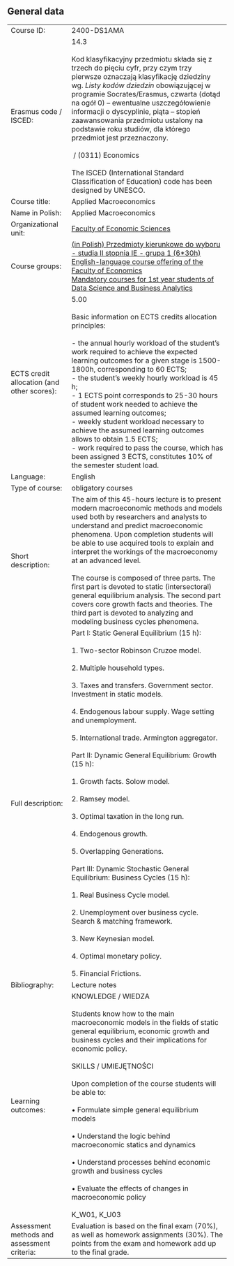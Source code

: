 ## General data
|   |   |
|---|---|
|Course ID:|2400-DS1AMA|
|Erasmus code / ISCED:|14.3 <br><br>Kod klasyfikacyjny przedmiotu składa się z trzech do pięciu cyfr, przy czym trzy pierwsze oznaczają klasyfikację dziedziny wg. _Listy kodów dziedzin_ obowiązującej w programie Socrates/Erasmus, czwarta (dotąd na ogół 0) – ewentualne uszczegółowienie informacji o dyscyplinie, piąta – stopień zaawansowania przedmiotu ustalony na podstawie roku studiów, dla którego przedmiot jest przeznaczony.<br><br> / (0311) Economics <br><br>The ISCED (International Standard Classification of Education) code has been designed by UNESCO.|
|Course title:|Applied Macroeconomics|
|Name in Polish:|Applied Macroeconomics|
|Organizational unit:|[Faculty of Economic Sciences](https://usosweb.uw.edu.pl/kontroler.php?_action=katalog2/jednostki/pokazJednostke&kod=24000000)|
|Course groups:|[(in Polish) Przedmioty kierunkowe do wyboru - studia II stopnia IE - grupa 1 (6*30h)](https://usosweb.uw.edu.pl/kontroler.php?_action=katalog2/przedmioty/szukajPrzedmiotu&method=faculty_groups&jed_org_kod=24000000&grupaKod=2400-PL2-WKIE1)  <br>[English-language course offering of the Faculty of Economics](https://usosweb.uw.edu.pl/kontroler.php?_action=katalog2/przedmioty/szukajPrzedmiotu&method=faculty_groups&jed_org_kod=24000000&grupaKod=2400-EN-OFFER)  <br>[Mandatory courses for 1st year students of Data Science and Business Analytics](https://usosweb.uw.edu.pl/kontroler.php?_action=katalog2/przedmioty/szukajPrzedmiotu&method=faculty_groups&jed_org_kod=24000000&grupaKod=2400-EN2-DSU1)|
|ECTS credit allocation (and other scores):|5.00 <br><br>Basic information on ECTS credits allocation principles:<br><br>- the annual hourly workload of the student’s work required to achieve the expected learning outcomes for a given stage is 1500-1800h, corresponding to 60 ECTS;<br>- the student’s weekly hourly workload is 45 h;<br>- 1 ECTS point corresponds to 25-30 hours of student work needed to achieve the assumed learning outcomes;<br>- weekly student workload necessary to achieve the assumed learning outcomes allows to obtain 1.5 ECTS;<br>- work required to pass the course, which has been assigned 3 ECTS, constitutes 10% of the semester student load.|
|Language:|English|
|Type of course:|obligatory courses|
|Short description:|The aim of this 45-hours lecture is to present modern macroeconomic methods and models used both by researchers and analysts to understand and predict macroeconomic phenomena. Upon completion students will be able to use acquired tools to explain and interpret the workings of the macroeconomy at an advanced level.<br><br>The course is composed of three parts. The first part is devoted to static (intersectoral) general equilibrium analysis. The second part covers core growth facts and theories. The third part is devoted to analyzing and modeling business cycles phenomena.|
|Full description:|Part I: Static General Equilibrium (15 h):<br><br>1. Two-sector Robinson Cruzoe model.<br><br>2. Multiple household types.<br><br>3. Taxes and transfers. Government sector. Investment in static models.<br><br>4. Endogenous labour supply. Wage setting and unemployment.<br><br>5. International trade. Armington aggregator.<br><br>Part II: Dynamic General Equilibrium: Growth (15 h):<br><br>1. Growth facts. Solow model.<br><br>2. Ramsey model.<br><br>3. Optimal taxation in the long run.<br><br>4. Endogenous growth.<br><br>5. Overlapping Generations.<br><br>Part III: Dynamic Stochastic General Equilibrium: Business Cycles (15 h):<br><br>1. Real Business Cycle model.<br><br>2. Unemployment over business cycle. Search & matching framework.<br><br>3. New Keynesian model.<br><br>4. Optimal monetary policy.<br><br>5. Financial Frictions.|
|Bibliography:|Lecture notes|
|Learning outcomes:|KNOWLEDGE / WIEDZA<br><br>Students know how to the main macroeconomic models in the fields of static general equilibrium, economic growth and business cycles and their implications for economic policy.<br><br>SKILLS / UMIEJĘTNOŚCI<br><br>Upon completion of the course students will be able to:<br><br>• Formulate simple general equilibrium models<br><br>• Understand the logic behind macroeconomic statics and dynamics<br><br>• Understand processes behind economic growth and business cycles<br><br>• Evaluate the effects of changes in macroeconomic policy<br><br>K_W01, K_U03|
|Assessment methods and assessment criteria:|Evaluation is based on the final exam (70%), as well as homework assignments (30%). The points from the exam and homework add up to the final grade.|